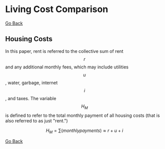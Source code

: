 # Living Cost Comparison

[Go Back](/)

<script type="text/javascript" async src="https://cdn.mathjax.org/mathjax/latest/MathJax.js"></script>

## Housing Costs

In this paper, rent is referred to the collective sum of rent $$r$$ and any additional monthly fees, which may include utilities $$u$$, water, garbage, internet $$i$$, and taxes. The variable $$H_{M}$$ is defined to refer to the total monthly payment of all housing costs (that is also referred to as just "rent.")

$$H_{M}=\sum\left(monthly payments\right)\approx r+u+i$$

<!-- To not be confused with the [apartment, house, etc\dots] list price per month, rent will be referred as the total monthly payment to sustain a housing environment.

It then goes unsaid that the total payment sunk into housing costs is the total _rent_ times the number of months.

$$H=H_{M}\times t_{M}$$

If the time stayed in the apartment does not equate to an integer number of years, the rent can be normalized to an monthly payment for an annual basis.


$$\bar{H}=\frac{H}{12}=\frac{H_{M}\times t_{M}}{12}=\left(r+u+i\right)\times\frac{t_{M}}{12} \label{housing}$$

For instance, if one were to stay in an apartment for 10 months, $$\bar{H}$$ can be written as a percentage of $$H$$ using this formula: $$\bar{H}=\frac{H_{M}\times 10}{12}\approx 83\%\times H_{M}$$.

The normalized rent $$\bar{H}$$ will be pivotal in determining the cost-of-living number $$\bar{L}$$ for comparisons of different housing situations.

## Transportation Costs

Assuming travel is required and self-funded, there may be addidional costs on top of housing. These costs may not repeat by month, but possibly repeat weekly or daily. These costs will depend on distance driven, efficiency of the vehicle, price per gallon, additional transportation fees, and frequency of travel. Additional transportation fees may includes parking, tolls, or other fees required for every travel instance. Assume a one-way travel distance of $$x$$, the vehicle's miles per gallon $$m$$, a price per gallon $$g$$, and extra two-way transportation fee $$p$$, travel days per week $$d$$, and weeks per year $$w$$.

The price of gas of a single two-way trip is a ratio of the distance, miles per gallon, and price per gallon.

$$G=2\times\frac{x\times g}{m}$$

The total times traveled normalized to one year (assuming one two-way trip per day traveled) is the product of days per week and weeks per year.

$$D=d\times w$$

Then, the total transportation costs over one year is as follows.

$$Z=\left(G+f\right)\times D=\left(\frac{2\times x\times g}{m}+p\right)\times d\times w$$

Similar to $$\bar{H}$$, the total transportation cost $$Z$$ can be normalized by month.

$$\bar{Z}=\frac{Z}{12}=\left(\frac{2\times x\times g}{m}+p\right)\times\frac{d\times w}{12} \label{transport}$$

## Extra Costs

Also, there could be some other costs related to the living situation, such as moving or purchasing furniture. There could be flat costs $$F$$ or daily (floating) costs $$f$$. Assume $$N_{d}$$ daily costs per month. The daily costs are regular payments to non-housing services such as subscriptions to things or doing laundry. These costs also must be normalized. The total extra cost is as follows.

$$E=F+12\times f\times N_{d}$$

Where the normalized extra cost is simply put.


$$\bar{E}=\frac{E}{12}=\frac{F}{12}+f\times N_{d} \label{extra}$$

## Time Costs

For living situations that require a longer commute, the cost of time must also be factored in. For this, you must know the one-way travel time $$t$$, and estimate your value of time per hour $$h$$. The variables $$d$$ (days per week) and $$w$$ (weeks per year) from the section on transportation are reused here.

The following equation shows the total time cost. This is an opportunity cost.

$$T=2\times h\times t\times d\times w$$

To normalize, simply divide by 12.

$$\bar{T}=\frac{T}{12}=\frac{h\times t\times d\times w}{6} \label{time}$$

## Conflict Costs

In several living situations, you may find yourself with 1 or more roommates or housemates. Let $$N_{p}$$ be the population of the household including you, the reader. The frequency of interpersonal conflicts is directly proportional to the total possible pairs of people, or about half the square of the population of the household.

$$N_{2}=0+1+2+3+\dots+(N_{p}-1)=\frac{N_{p}^{2}-N_{p}}{2}$$

The difficulty with enumerating this cost is the fact that there are more variables in play, such as the time spent by each member in the house and the disposition of each member. It also depends on the reader's value of time for conflict resolution. The first step is to convert the number of pairs in the household into a frequency of conflict using the conversion number, the number of conflicting interactions $$N_{c}$$ per person per month. Then multiply this by an amount willing to forgo to avoid the conflict, $$N_{a}$$. A good starting point for $$N_{a}$$ could be a fraction or multiple of $$h$$. Finally, we can construct the conflict cost formula.

$$\bar{C}=N_{a}\times N_{c}\times N_{2}$$

Due to the fact that $$N_{c}$$ is already defined as the number of conflicting interactions per person _per month_, then this cost is already normalized by month.

$$\bar{C}=N_{a}\times N_{c}\times\frac{N_{p}^{2}-N_{p}}{2} \label{conflict}$$

## Total Living Costs

The total living cost per month is hereby defined as $$\bar{L}$$. This number is the sum of the derived numbers above in equations (\ref{housing}), (\ref{transport}), (\ref{extra}), (\ref{time}), and (\ref{conflict}).

$$\bar{L}=\bar{H}+\bar{Z}+\bar{E}+\bar{T}+\bar{C}\label{final1}$$

The following equation has the definitions plugged in.

$$
\bar{L}=&\left(r+u+i\right)\times\frac{t_{M}}{12}\\
&+\left(\frac{2\times x\times g}{m}+p\right)\times\frac{d\times w}{12}\\
&+\frac{F}{12}+f\times N_{d}\\
&+\frac{h\times t\times d\times w}{6}\\
&+N_{a}\times N_{c}\times\frac{N_{p}^{2}-N_{p}}{2}
\addnum{final2}
$$

To choose the most cost-efficient living space, plug in all the numbers to equation (\ref{final2}) for each of your living options, and choose the one with the minimum $$\bar{L}$$. And that's it! -->

[Go Back](/)